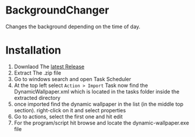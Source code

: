 # BackgroundChanger
Changes the background depending on the time of day.


# Installation 
1. Downlaod The [latest Release](https://github.com/Galileo-dev/Dynamic-Wallpaper/releases)
2. Extract The .zip file
3. Go to windows search and open Task Scheduler
4. At the top left select ```Action > Import``` Task now find the DynamicWallpaper.xml which is located in the tasks folder inside the extracted directory 
5. once imported find the dynamic wallpaper in the list (in the middle top section). right-click on it and select properties
6. Go to actions, select the first one and hit edit
7. For the program/script hit browse and locate the dynamic-wallpaper.exe file
